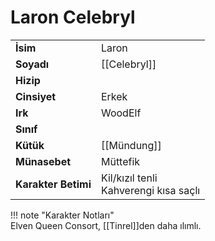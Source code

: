 # Laron Celebryl  
  
<div class="grid" markdown>  
  
|  |  |  
|---|---|  
| **İsim** | Laron |  
| **Soyadı** | [[Celebryl]] |  
| **Hizip** |  |  
| **Cinsiyet** | Erkek |  
| **Irk** | WoodElf |  
| **Sınıf** |  |  
| **Kütük** | [[Mündung]] |  
| **Münasebet** | Müttefik |  
| **Karakter Betimi** | Kil/kızıl tenli<br>Kahverengi kısa saçlı |  
  
  
!!! note "Karakter Notları"  
	Elven Queen Consort, [[Tinrel]]den daha ılımlı.  
  
  
</div>
